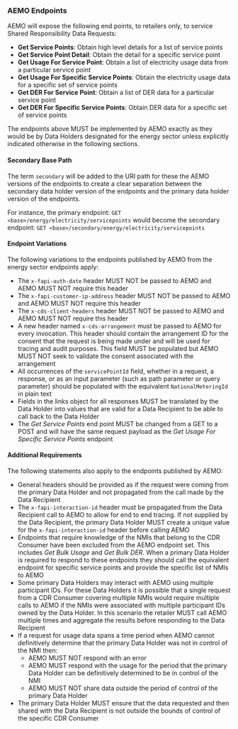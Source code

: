 
### AEMO Endpoints

AEMO will expose the following end points, to retailers only, to service Shared Responsibility Data Requests:

* **Get Service Points**: Obtain high level details for a list of service points
* **Get Service Point Detail**: Obtain the detail for a specific service point
* **Get Usage For Service Point**: Obtain a list of electricity usage data from a particular service point
* **Get Usage For Specific Service Points**: Obtain the electricity usage data for a specific set of service points
* **Get DER For Service Point**: Obtain a list of DER data for a particular service point
* **Get DER For Specific Service Points**: Obtain DER data for a specific set of service points

The endpoints above MUST be implemented by AEMO exactly as they would be by Data Holders designated for the energy sector unless explicitly indicated otherwise in the following sections.

#### Secondary Base Path

The term `secondary` will be added to the URI path for these the AEMO versions of the
endpoints to create a clear separation between the secondary data holder version of the
endpoints and the primary data holder version of the endpoints.

For instance, the primary endpoint:
`GET <base>/energy/electricity/servicepoints`
would become the secondary endpoint:
`GET <base>/secondary/energy/electricity/servicepoints`

#### Endpoint Variations

The following variations to the endpoints published by AEMO from the energy sector endpoints apply:

* The `x-fapi-auth-date` header MUST NOT be passed to AEMO and AEMO MUST NOT require this header
* The `x-fapi-customer-ip-address` header MUST NOT be passed to AEMO and AEMO MUST NOT require this header
* The `x-cds-client-headers` header MUST NOT be passed to AEMO and AEMO MUST NOT require this header
* A new header named `x-cds-arrangement` must be passed to AEMO for every invocation. This header should contain the arrangement ID for the consent that the request is being made under and will be used for tracing and audit purposes. This field MUST be populated but AEMO MUST NOT seek to validate the consent associated with the arrangement
* All occurrences of the `servicePointId` field, whether in a request, a response, or as an input parameter (such as path parameter or query parameter) should be populated with the equivalent `NationalMeteringId` in plain text
* Fields in the links object for all responses MUST be translated by the Data Holder into
values that are valid for a Data Recipient to be able to call back to the Data Holder
* The *Get Service Points* end point MUST be changed from a GET to a POST and will have the same request payload as the *Get Usage For Specific Service Points* endpoint

#### Additional Requirements

The following statements also apply to the endpoints published by AEMO:

* General headers should be provided as if the request were coming from the primary Data Holder and not propagated from the call made by the Data Recipient
* The `x-fapi-interaction-id` header must be propagated from the Data Recipient call to AEMO to allow for end to end tracing. If not supplied by the Data Recipient, the primary Data Holder MUST create a unique value for the `x-fapi-interaction-id` header before calling AEMO
* Endpoints that require knowledge of the NMIs that belong to the CDR Consumer have been
excluded from the AEMO endpoint set. This includes *Get Bulk Usage* and *Get Bulk DER*.  When a primary Data Holder is required to respond to these endpoints they should call the equivalent
endpoint for specific service points and provide the specific list of NMIs to AEMO
* Some primary Data Holders may interact with AEMO using multiple participant IDs. For these Data Holders it is possible that a single request from a CDR Consumer covering multiple NMIs would require multiple calls to AEMO if the NMIs were associated with multiple participant IDs owned by
the Data Holder. In this scenario the retailer MUST call AEMO multiple times and aggregate the results before responding to the Data Recipient
* If a request for usage data spans a time period when AEMO cannot definitively determine that the primary Data Holder was not in control of the NMI then:
  * AEMO MUST NOT respond with an error
  * AEMO MUST respond with the usage for the period that the primary Data Holder can be definitively determined to be in control of the NMI
  * AEMO MUST NOT share data outside the period of control of the primary Data Holder
* The primary Data Holder MUST ensure that the data requested and then shared with the Data Recipient is not outside the bounds of control of the specific CDR Consumer
